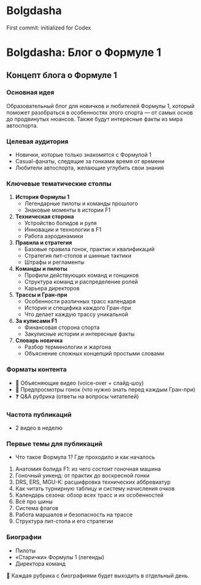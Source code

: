 # Bolgdasha
First commit: initialized for Codex
# Bolgdasha: Блог о Формуле 1  

## Концепт блога о Формуле 1  

### Основная идея  
Образовательный блог для новичков и любителей Формулы 1, который поможет разобраться в особенностях этого спорта — от самых основ до продвинутых нюансов. Также будут интересные факты из мира автоспорта.  

### Целевая аудитория  
- Новички, которые только знакомятся с Формулой 1  
- Casual-фанаты, следящие за гонками время от времени  
- Любители автоспорта, желающие углубить свои знания  

### Ключевые тематические столпы  
1. **История Формулы 1**  
   - Легендарные пилоты и команды прошлого  
   - Знаковые моменты в истории F1  
2. **Техническая сторона**  
   - Устройство болидов и руля  
   - Инновации и технологии в F1  
   - Работа аэродинамики  
3. **Правила и стратегия**  
   - Базовые правила гонок, практик и квалификаций  
   - Стратегия пит-стопов и шинные тактики  
   - Штрафы и регламенты  
4. **Команды и пилоты**  
   - Профили действующих команд и гонщиков  
   - Структура команд и распределение ролей  
   - Карьера директоров  
5. **Трассы и Гран-при**  
   - Особенности различных трасс календаря  
   - История и специфика каждого Гран-при  
   - Что делает каждую трассу уникальной  
6. **За кулисами F1**  
   - Финансовая сторона спорта  
   - Закулисные истории и интересные факты  
7. **Словарь новичка**  
   - Разбор терминологии и жаргона  
   - Объяснение сложных концепций простыми словами  

### Форматы контента  
- 🎥 Объясняющие видео (voice-over + слайд-шоу)  
- 🏁 Предпросмотры гонок (что нужно знать перед каждым Гран-при)  
- ❓ Q&A рубрика (ответы на вопросы читателей)  

### Частота публикаций  
- 2 видео в неделю  

### Первые темы для публикаций  
- Что такое Формула 1? Где проходило и как началось  
1. Анатомия болида F1: из чего состоит гоночная машина  
2. Гоночный уикенд: от практик до воскресной гонки  
3. DRS, ERS, MGU-K: расшифровка технических аббревиатур  
4. Как читать турнирную таблицу и систему начисления очков  
5. Календарь сезона: обзор всех трасс и их особенностей  
6. Всё про шины  
7. Система флагов  
8. Работа маршалов и безопасность на трассе  
9. Структура пит-стопа и его стратегии  

### Биографии  
- Пилоты  
- «Старички» Формулы 1 (легенды)  
- Директора команд  

📌 Каждая рубрика с биографиями будет выходить в отдельный день.  
